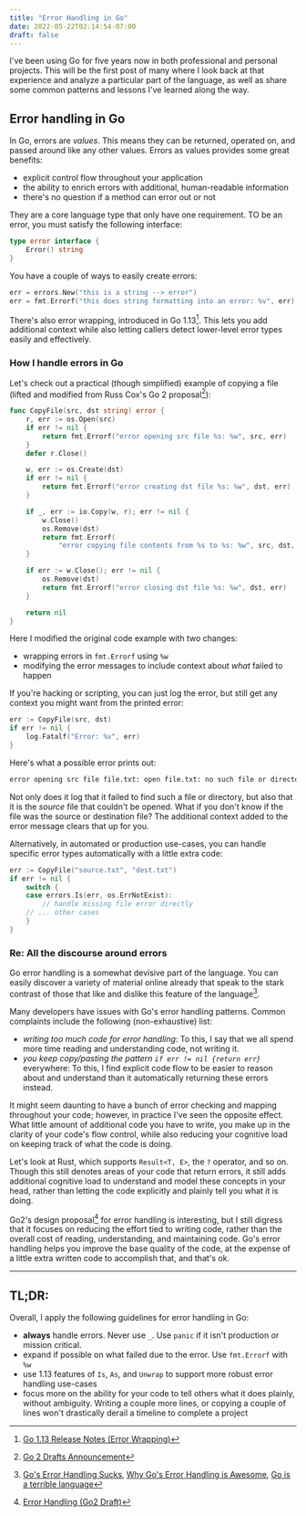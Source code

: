 ```yaml
---
title: "Error Handling in Go"
date: 2022-05-22T02:14:54-07:00
draft: false
---
```


I've been using Go for five years now in both professional and personal 
projects. This will be the first post of many where I look back at that 
experience and analyze a particular part of the language, as well as share some 
common patterns and lessons I've learned along the way.

## Error handling in Go

In Go, errors are _values_. This means they can be returned, operated on, and 
passed around like any other values. Errors as values provides some great 
benefits:

* explicit control flow throughout your application
* the ability to enrich errors with additional, human-readable information
* there's no question if a method can error out or not

They are a core language type that only have one requirement. TO be an error, 
you must satisfy the following interface:

```go
type error interface {
    Error() string
}
```

You have a couple of ways to easily create errors:

```go
err = errors.New("this is a string --> error")
err = fmt.Errorf("this does string formatting into an error: %v", err)
```

There's also error wrapping, introduced in Go 1.13[^2]. This lets you add 
additional context while also letting callers detect lower-level error types 
easily and effectively.

### How I handle errors in Go

Let's check out a practical (though simplified) example of copying a file 
(lifted and modified from Russ Cox's Go 2 proposal[^3]):

```go
func CopyFile(src, dst string) error {
	r, err := os.Open(src)
	if err != nil {
		return fmt.Errorf("error opening src file %s: %w", src, err)
	}
	defer r.Close()

	w, err := os.Create(dst)
	if err != nil {
		return fmt.Errorf("error creating dst file %s: %w", dst, err)
	}

	if _, err := io.Copy(w, r); err != nil {
		w.Close()
		os.Remove(dst)
		return fmt.Errorf(
            "error copying file contents from %s to %s: %w", src, dst, err)
	}

	if err := w.Close(); err != nil {
		os.Remove(dst)
		return fmt.Errorf("error closing dst file %s: %w", dst, err)
	}

	return nil
}
```
Here I modified the original code example with two changes:

* wrapping errors in `fmt.Errorf` using `%w`
* modifying the error messages to include context about _what_ failed to happen

If you're hacking or scripting, you can just log the error, but still get any
context you might want from the printed error:

```go
err := CopyFile(src, dst)
if err != nil {
    log.Fatalf("Error: %v", err)
}
```

Here's what a possible error prints out:

```bash
error opening src file file.txt: open file.txt: no such file or directory
```

Not only does it log that it failed to find such a file or directory, but also 
that it is the _source_ file that couldn't be opened. What if you don't know if
the file was the source or destination file? The additional context added to the
error message clears that up for you.

Alternatively, in automated or production use-cases, you can handle specific 
error types automatically with a little extra code:

```go
err := CopyFile("source.txt", "dest.txt")
if err != nil {
    switch {
    case errors.Is(err, os.ErrNotExist):
        // handle missing file error directly
    // ... other cases
    }
}
```

### Re: All the discourse around errors

Go error handling is a somewhat devisive part of the language. You can easily 
discover a variety of material online already that speak to the stark contrast 
of those that like and dislike this feature of the language[^1].

Many developers have issues with Go's error handling patterns. Common complaints
include the following (non-exhaustive) list:

* _writing too much code for error handling_: To this, I say that we all spend 
  more time reading and understanding code, not writing it.
* _you keep copy/pasting the pattern `if err != nil {return err}`_ everywhere: 
  To this, I find explicit code flow to be easier to reason about and understand
  than it automatically returning these errors instead.

It might seem daunting to have a bunch of error checking and mapping throughout 
your code; however, in practice I've seen the opposite effect. What little 
amount of additional code you have to write, you make up in the clarity of your 
code's flow control, while also reducing your cognitive load on keeping track of 
what the code is doing.

Let's look at Rust, which supports `Result<T, E>`, the `?` operator, and so on.
Though this still denotes areas of your code that return errors, it still adds
additional cognitive load to understand and model these concepts in your head, 
rather than letting the code explicitly and plainly tell you what it is doing.

Go2's design proposal[^4] for error handling is interesting, but I still digress 
that it focuses on reducing the effort tied to writing code, rather than the 
overall cost of reading, understanding, and maintaining code. Go's error 
handling helps you improve the base quality of the code, at the expense of a 
little extra written code to accomplish that, and that's ok.

---

## TL;DR:

Overall, I apply the following guidelines for error handling in Go:

* **always** handle errors. Never use `_`. Use `panic` if it isn't production or 
  mission critical.
* expand if possible on what failed due to the error. Use `fmt.Errorf` with `%w`
* use 1.13 features of `Is`, `As`, and `Unwrap` to support more robust error
  handling use-cases
* focus more on the ability for your code to tell others what it does plainly,
  without ambiguity. Writing a couple more lines, or copying a couple of lines
  won't drastically derail a timeline to complete a project

[^1]: [Go's Error Handling Sucks](https://www.boramalper.org/blog/go-s-error-handling-sucks-a-quantitative-analysis/),
      [Why Go's Error Handling is Awesome](https://rauljordan.com/2020/07/06/why-go-error-handling-is-awesome.html),
      [Go is a terrible language](https://debugged.it/blog/go-is-terrible/)
[^2]: [Go 1.13 Release Notes (Error Wrapping)](https://go.dev/doc/go1.13#error_wrapping)
[^3]: [Go 2 Drafts Announcement](https://www.youtube.com/watch?v=6wIP3rO6On8&t=131s)
[^4]: [Error Handling (Go2 Draft)](https://go.googlesource.com/proposal/+/master/design/go2draft-error-handling-overview.md)